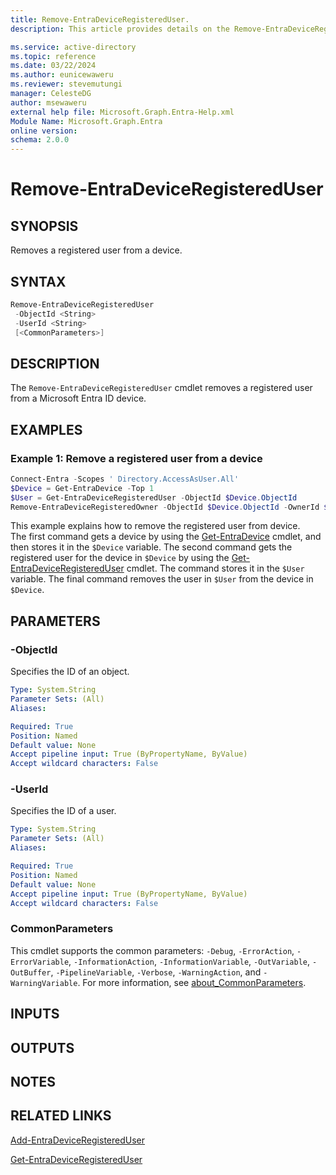```yaml
---
title: Remove-EntraDeviceRegisteredUser.
description: This article provides details on the Remove-EntraDeviceRegisteredUser command.

ms.service: active-directory
ms.topic: reference
ms.date: 03/22/2024
ms.author: eunicewaweru
ms.reviewer: stevemutungi
manager: CelesteDG
author: msewaweru
external help file: Microsoft.Graph.Entra-Help.xml
Module Name: Microsoft.Graph.Entra
online version:
schema: 2.0.0
---
```


# Remove-EntraDeviceRegisteredUser

## SYNOPSIS

Removes a registered user from a device.

## SYNTAX

```powershell
Remove-EntraDeviceRegisteredUser 
 -ObjectId <String> 
 -UserId <String> 
 [<CommonParameters>]
```

## DESCRIPTION

The `Remove-EntraDeviceRegisteredUser` cmdlet removes a registered user from a Microsoft Entra ID device.

## EXAMPLES

### Example 1: Remove a registered user from a device

```Powershell
Connect-Entra -Scopes '	Directory.AccessAsUser.All'
$Device = Get-EntraDevice -Top 1
$User = Get-EntraDeviceRegisteredUser -ObjectId $Device.ObjectId
Remove-EntraDeviceRegisteredOwner -ObjectId $Device.ObjectId -OwnerId $Owner.ObjectId
```

This example explains how to remove the registered user from device.  
The first command gets a device by using the [Get-EntraDevice](./Get-EntraDevice.md) cmdlet, and then stores it in the `$Device` variable. The second command gets the registered user for the device in `$Device` by using the [Get-EntraDeviceRegisteredUser](./Get-EntraDeviceRegisteredUser.md) cmdlet.
The command stores it in the `$User` variable. The final command removes the user in `$User` from the device in `$Device`.

## PARAMETERS

### -ObjectId

Specifies the ID of an object.

```yaml
Type: System.String
Parameter Sets: (All)
Aliases:

Required: True
Position: Named
Default value: None
Accept pipeline input: True (ByPropertyName, ByValue)
Accept wildcard characters: False
```

### -UserId

Specifies the ID of a user.

```yaml
Type: System.String
Parameter Sets: (All)
Aliases:

Required: True
Position: Named
Default value: None
Accept pipeline input: True (ByPropertyName, ByValue)
Accept wildcard characters: False
```

### CommonParameters

This cmdlet supports the common parameters: `-Debug`, `-ErrorAction`, `-ErrorVariable`, `-InformationAction`, `-InformationVariable`, `-OutVariable`, `-OutBuffer`, `-PipelineVariable`, `-Verbose`, `-WarningAction`, and `-WarningVariable`. For more information, see [about_CommonParameters](https://go.microsoft.com/fwlink/?LinkID=113216).

## INPUTS

## OUTPUTS

## NOTES

## RELATED LINKS

[Add-EntraDeviceRegisteredUser](Add-EntraDeviceRegisteredUser.md)

[Get-EntraDeviceRegisteredUser](Get-EntraDeviceRegisteredUser.md)



